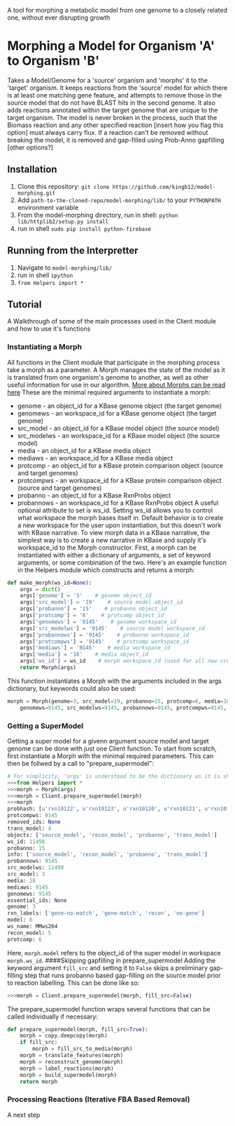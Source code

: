 A tool for morphing a metabolic model from one genome to a closely related one, without ever disrupting growth

# Morphing a Model for Organism 'A' to Organism 'B'

Takes a Model/Genome for a 'source' organism and 'morphs' it to the 'target' organism. It keeps reactions from the 'source' model for which there is at least one matching gene feature, and attempts to remove those in the source model that do not have BLAST hits in the second genome. It also adds reactions annotated within the target genome that are unique to the target organism. The model is never broken in the process, such that the Biomass reaction and any other specified reaction [insert how you flag this option] must always carry flux. If a reaction can't be removed without breaking the model, it is removed and gap-filled using Prob-Anno gapfilling [other options?]

## Installation
1. Clone this repository: `git clone https://github.com/kingb12/model-morphing.git`
2. Add `path-to-the-cloned-repo/model-morphing/lib/` to your `PYTHONPATH` environment variable
3. From the model-morphing directory, run in shell: `python lib/httplib2/setup.py install`
4. run in shell `sudo pip install python-firebase`

## Running from the Interpretter
1. Navigate to `model-morphing/lib/`
2. run in shell `ipython`
3. `from Helpers import *`

## Tutorial
A Walkthrough of some of the main processes used in the Client module and how to use it's functions
### Instantiating a Morph
All functions in the Client module that participate in the morphing process take a morph as a parameter. A Morph manages the state of the model as it is translated from one organism's genome to another, as well as other useful information for use in our algorithm. [More about Morphs can be read here](Morph.md)
These are the minimal required arguments to instantiate a morph:
- genome - an object_id for a KBase genome object (the target genome)
- genomews - an workspace_id for a KBase genome object (the target genome)
- src_model - an object_id for a KBase model object (the source model)
- src_modelws - an workspace_id for a KBase model object (the source model)
- media - an object_id for a KBase media object 
- mediaws - an workspace_id for a KBase media object
- protcomp - an object_id for a KBase protein comparison object (source and target genomes)
- protcompws - an workspace_id for a KBase protein comparison object (source and target genomes)
- probanno - an object_id for a KBase RxnProbs object 
- probannows - an workspace_id for a KBase RxnProbs object
A useful optional attribute to set is ws_id. Setting ws_id allows you to control what workspace the morph bases itself in.
Default behavior is to create a new workspace for the user upon instantiation, but this doesn't work with KBase narrative. To view morph data in a KBase narrative, the simplest way is to create a new narrative in KBase and supply it's workspace_id to the Morph constructor.
First, a morph can be instantiated with either a dictionary of arguments, a set of keyword arguments, or some combination of the two. Here's an example function in the Helpers module which constructs and returns a morph:
```python
def make_morph(ws_id=None):
    args = dict()
    args['genome'] = '3'    # genome object_id
    args['src_model'] = '19'    # source model object_id
    args['probanno'] = '15'    # probanno object_id
    args['protcomp'] = '6'    # protcomp object_id
    args['genomews'] = '9145'    # genome workspace_id
    args['src_modelws'] = '9145'    # source model workspace_id
    args['probannows'] = '9145'    # probanno workspace_id
    args['protcompws'] = '9145'    # protcomp workspace_id
    args['mediaws'] = '9145'    # media workspace_id
    args['media'] = '18'    # media object_id
    args['ws_id'] = ws_id    # morph workspace_id (used for all new created objects)
    return Morph(args)
```
This function instantiates a Morph with the arguments included in the args dictionary, but keywords could also be used:
```python 
morph = Morph(genome=3, src_model=19, probanno=15, protcomp=6, media=18
    genomews=9145, src_modelws=9145, probannows=9145, protcompws=9145, mediaws=9145)
```

### Getting a SuperModel
Getting a super model for a givenn argument source model and target genome can be done with just one Client function. To start from scratch, first instantiate a Morph with the minimal required parameters. This can then be follwed by a call to "prepare_supermodel":
```python
# For simplicity, 'args' is understood to be the dictionary as it is shown above in the make_morph() function
>>>from Helpers import *
>>>morph = Morph(args)
>>>morph = Client.prepare_supermodel(morph)
>>>morph
probhash: [u'rxn10122', u'rxn10123', u'rxn10120', u'rxn10121', u'rxn10126', u'rxn10127', u'rxn10124', u'rxn10125', u'rxn14133', u'rxn10824', u'rxn04659', u'rxn04658', u'rxn28302', u'rxn09265', u'rxn01506', u'rxn04657', u'rxn04656', u'rxn10324', u'rxn01951', u'rxn01406', u'rxn01025', u'rxn01021', u'rxn01022', u'rxn01029', u'rxn01028', u'rxn01073', u'rxn00377', u'rxn00375', u'rxn00371', u'rxn01205', u'rxn01204', u'rxn01753', u'rxn01200', u'rxn01751', u'rxn00379', u'rxn05040', u'rxn20068', u'rxn05687', u'rxn05681', u'rxn05680', u'rxn05683', u'rxn05682', u'rxn01111', u'rxn01115', u'rxn01114', u'rxn01117', u'rxn01116', u'rxn00578', u'rxn00575', u'rxn00577', u'rxn00571', u'rxn10258', u'rxn10259', u'rxn11650', u'rxn10253', u'rxn10254', u'rxn10255', u'rxn10256', u'rxn10257', u'rxn23469', u'rxn01682', u'rxn01685', u'rxn02937', u'rxn09240', u'rxn00790', u'rxn00791', u'rxn09113', u'rxn08199', u'rxn09114', u'rxn00799', u'rxn00400', u'rxn00405', u'rxn00159', u'rxn00408', u'rxn00157', u'rxn00152', u'rxn00151', u'rxn01977', u'rxn01975', u'rxn01974', u'rxn01973', u'rxn01972', u'rxn23799', u'rxn23798', u'rxn23796', u'rxn15173', u'rxn24928', u'rxn00088', u'rxn11938', u'rxn00085', u'rxn00086', u'rxn00082', u'rxn00083', u'rxn01132', u'rxn12822', u'rxn06802', u'rxn22688', u'rxn22689', u'rxn03838', u'rxn03839'] ... (more)
protcompws: 9145
removed_ids: None
trans_model: 4
objects: ['source_model', 'recon_model', 'probanno', 'trans_model']
ws_id: 11498
probanno: 15
info: ['source_model', 'recon_model', 'probanno', 'trans_model']
probannows: 9145
src_modelws: 11498
src_model: 3
media: 18
mediaws: 9145
genomews: 9145
essential_ids: None
genome: 3
rxn_labels: ['gene-no-match', 'gene-match', 'recon', 'no-gene']
model: 6
ws_name: MMws264
recon_model: 5
protcomp: 6
```
Here, `morph.model` refers to the object_id of the super model in workspace `morph.ws_id`.
####Skipping gapfilling in prepare_supermodel
Adding the keyword argument `fill_src` and setting it to `False` skips a preliminary gap-filling step that runs probanno based gap-filling on the source model prior to reaction labelling. This can be done like so:

```python
>>>morph = Client.prepare_supermodel(morph, fill_src=False)
```
The prepare_supermodel function wraps several functions that can be called individually if necessary:
```python
def prepare_supermodel(morph, fill_src=True):
    morph = copy.deepcopy(morph)
    if fill_src:
        morph = fill_src_to_media(morph)
    morph = translate_features(morph)
    morph = reconstruct_genome(morph)
    morph = label_reactions(morph)
    morph = build_supermodel(morph)
    return morph
```
### Processing Reactions (Iterative FBA Based Removal)
A next step
